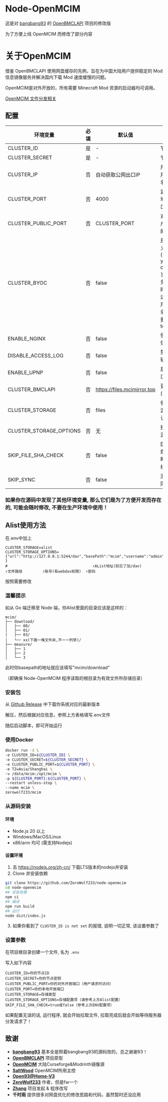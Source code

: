 # Node-OpenMCIM

这是对 [bangbang93](https://github.com/bangbang93) 的 [OpenBMCLAPI](https://github.com/bangbang93/openbmclapi) 项目的修改版

为了方便上线 OpenMCIM 而修改了部分内容

# 关于OpenMCIM
借鉴 OpenBMCLAPI 使用网盘缓存的先例，旨在为中国大陆用户提供稳定的 Mod 信息镜像服务并解决国内下载 Mod 速度缓慢的问题。

OpenMCIM是对外开放的，所有需要 Minecraft Mod 资源的启动器均可调用。

[OpenMCIM 文件分发相关](https://github.com/mcmod-info-mirror/mcim/issues/91)

## 配置

| 环境变量             |必填 | 默认值        | 说明                                                                                                     |
|---------------------|-----|--------------|--------------------------------------------------------------------------------------------------------|
| CLUSTER_ID          | 是  | -            | 节点 ID                                                                                                  |
| CLUSTER_SECRET      | 是  | -            | 节点密钥                                                                                                   |
| CLUSTER_IP          | 否  | 自动获取公网出口IP   | 用户访问时使用的 IP 或域名                                                                                        |
| CLUSTER_PORT        | 否  | 4000         | 监听端口（本地开放的端口）                                                                                                   |
| CLUSTER_PUBLIC_PORT | 否  | CLUSTER_PORT | 对外端口（用户请求时访问的端口）                                                                                                   |
| CLUSTER_BYOC        | 否  | false        | 是否使用自定义域名, (BYOC=Bring you own certificate),当使用国内服务器需要备案时, 需要启用这个参数来使用你自己的域名, 并且你需要自己提供ssl termination |
| ENABLE_NGINX        | 否  | false        | 使用 nginx 提供文件服务                                                                                        |
| DISABLE_ACCESS_LOG  | 否  | false        | 禁用访问日志输出                                                                                               |
| ENABLE_UPNP         | 否  | false        | 启用 UPNP 端口映射                                                                                           |
| CLUSTER_BMCLAPI     | 否  | https://files.mcimirror.top        | 更改上线地址(测试变量)            |
| CLUSTER_STORAGE     | 否  | files        | 使用其他存储源的类型(默认为本地)            |
| CLUSTER_STORAGE_OPTIONS | 否  | 无        | 挂载其他存储源的配置项            |
| SKIP_FILE_SHA_CHECK | 否  | false          | 防止主控SHA爆炸，强制忽略SHA问题上线 |
| SKIP_SYNC | 否  | false          | 测试用，跳过同步 |

### 如果你在源码中发现了其他环境变量, 那么它们是为了方便开发而存在的, 可能会随时修改, 不要在生产环境中使用！

## Alist使用方法
在.env中加上
```env
CLUSTER_STORAGE=alist
CLUSTER_STORAGE_OPTIONS={"url":"http://127.0.0.1:5244/dav","basePath":"mcim","username":"admin","password":"admin" }
#                                      ↑AList地址(别忘了加/dav)          ↑文件路径         ↑账号(有webdav权限)  ↑密码
```
按照需要修改

### 温馨提示

如从 Go 端迁移至 Node 端，你Alist里面的目录应该是这样的：

```file_tree
mcim/
├── download/
│   ├── 00/
│   ├── 01/
|   ├── 03/
│   └── xx(下面一堆文件夹,不一一列举)/
├── measure/
│   ├── 1
│   ├── 2
│   └── 3
```
此时你basepath的地址就应该填写"mcim/download"

（即确保 Node-OpenMCIM 程序读取的根目录为有效文件所存储目录）


### 安装包

从 [Github Release](https://github.com/ZeroWolf233/node-openmcim/releases) 中下载你系统对应的最新版本

解压，然后根据对应信息，参照上方表格填写.env文件

随后启动脚本，即可开始运行

### 使用Docker

```bash
docker run -d \
-e CLUSTER_ID=${CLUSTER_ID} \
-e CLUSTER_SECRET=${CLUSTER_SECRET} \
-e CLUSTER_PUBLIC_PORT=${CLUSTER_PORT} \
-e TZ=Asia/Shanghai \
-v /data/mcim:/opt/mcim \
-p ${CLUSTER_PORT}:${CLUSTER_PORT} \
--restart unless-stop \
--name mcim \
zerowolf233/mcim
```

### 从源码安装

#### 环境

- Node.js 20 以上
- Windows/MacOS/Linux
- x86/arm 均可 (需支持Nodejs)

#### 设置环境

1. 去 <https://nodejs.org/zh-cn/> 下载LTS版本的nodejs并安装
2. Clone 并安装依赖

```bash
git clone https://github.com/ZeroWolf233/node-openmcim
cd node-openmcim 
## 安装依赖
npm ci
## 编译
npm run build
## 运行
node dist/index.js
```

3. 如果你看到了 `CLUSTER_ID is not set` 的报错, 说明一切正常, 该设置参数了

### 设置参数

在项目根目录创建一个文件, 名为 `.env`

写入如下内容

```env
CLUSTER_ID=你的节点ID
CLUSTER_SECRET=你的节点密钥
CLUSTER_PUBLIC_PORT=你的对外开放端口（用户请求时访问）
CLUSTER_PORT=你的本地开放端口
CLUSTER_STORAGE=存储类型
CLUSTER_STORAGE_OPTIONS=存储配置项（请参考上方Alist配置）
SKIP_FILE_SHA_CHECK=true或false（参考上方ENV配置项）
```

如果配置无误的话, 运行程序, 就会开始拉取文件, 拉取完成后就会开始等待服务器分发请求了！



## 致谢

- [**bangbang93**](https://github.com/bangbang93) 基本全是照着bangbang93的源码改的，总之谢谢93！
- [**OpenBMCLAPI**](https://github.com/bangbang93/openbmclapi) 项目原型
- [**OpenMCIM**](https://github.com/mcmod-info-mirror/mcim) 大陆Curseforge&Modrinth镜像源
- [**SaltWood**](https://github.com/SALTWOOD) OpenMCIM所用主控
- [**Open93@Home-V3**](https://github.com/SaltWood-Studio/Open93AtHome-V3)
- [**ZeroWolf233**](https://github.com/ZeroWolf233) 作者，但是fw一个
- [**Zhang**](https://github.com/Zhang12334) 项目发起 & 程序改写
- **千时雨** 提供很多对网盘优化的修改思路和代码，虽然暂时还没应用